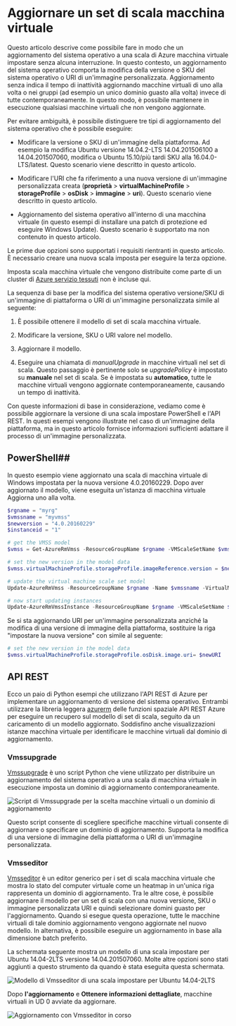 <properties
    pageTitle="Distribuire un'app nel set di scala macchina virtuale | Microsoft Azure"
    description="Distribuire un'app nel set di scala macchina virtuale"
    services="virtual-machine-scale-sets"
    documentationCenter=""
    authors="gbowerman"
    manager="timlt"
    editor=""
    tags="azure-resource-manager"/>

<tags
    ms.service="virtual-machine-scale-sets"
    ms.workload="na"
    ms.tgt_pltfrm="na"
    ms.devlang="na"
    ms.topic="article"
    ms.date="09/13/2016"
    ms.author="guybo"/>


# <a name="upgrade-a-virtual-machine-scale-set"></a>Aggiornare un set di scala macchina virtuale

Questo articolo descrive come possibile fare in modo che un aggiornamento del sistema operativo a una scala di Azure macchina virtuale impostare senza alcuna interruzione. In questo contesto, un aggiornamento del sistema operativo comporta la modifica della versione o SKU del sistema operativo o URI di un'immagine personalizzata. Aggiornamento senza indica il tempo di inattività aggiornando macchine virtuali di uno alla volta o nei gruppi (ad esempio un unico dominio guasto alla volta) invece di tutte contemporaneamente. In questo modo, è possibile mantenere in esecuzione qualsiasi macchine virtuali che non vengono aggiornate.

Per evitare ambiguità, è possibile distinguere tre tipi di aggiornamento del sistema operativo che è possibile eseguire:

- Modificare la versione o SKU di un'immagine della piattaforma. Ad esempio la modifica Ubuntu versione 14.04.2-LTS 14.04.201506100 a 14.04.201507060, modifica o Ubuntu 15.10/più tardi SKU alla 16.04.0-LTS/latest. Questo scenario viene descritto in questo articolo.

- Modificare l'URI che fa riferimento a una nuova versione di un'immagine personalizzata creata (**proprietà** > **virtualMachineProfile** > **storageProfile** > **osDisk** > **immagine** > **uri**). Questo scenario viene descritto in questo articolo.

- Aggiornamento del sistema operativo all'interno di una macchina virtuale (in questo esempi di installare una patch di protezione ed eseguire Windows Update). Questo scenario è supportato ma non contenuto in questo articolo.

Le prime due opzioni sono supportati i requisiti rientranti in questo articolo. È necessario creare una nuova scala imposta per eseguire la terza opzione.

Imposta scala macchina virtuale che vengono distribuite come parte di un cluster di [Azure servizio tessuti](https://azure.microsoft.com/services/service-fabric/) non è incluse qui.

La sequenza di base per la modifica del sistema operativo versione/SKU di un'immagine di piattaforma o URI di un'immagine personalizzata simile al seguente:

1. È possibile ottenere il modello di set di scala macchina virtuale.

2. Modificare la versione, SKU o URI valore nel modello.

3. Aggiornare il modello.

4. Eseguire una chiamata di *manualUpgrade* in macchine virtuali nel set di scala. Questo passaggio è pertinente solo se *upgradePolicy* è impostato su **manuale** nel set di scala. Se è impostata su **automatico**, tutte le macchine virtuali vengono aggiornate contemporaneamente, causando un tempo di inattività.


Con queste informazioni di base in considerazione, vediamo come è possibile aggiornare la versione di una scala impostare PowerShell e l'API REST. In questi esempi vengono illustrate nel caso di un'immagine della piattaforma, ma in questo articolo fornisce informazioni sufficienti adattare il processo di un'immagine personalizzata.

## <a name="powershell"></a>PowerShell##

In questo esempio viene aggiornato una scala di macchina virtuale di Windows impostata per la nuova versione 4.0.20160229. Dopo aver aggiornato il modello, viene eseguita un'istanza di macchina virtuale Aggiorna uno alla volta.

```powershell
$rgname = "myrg"
$vmssname = "myvmss"
$newversion = "4.0.20160229"
$instanceid = "1"

# get the VMSS model
$vmss = Get-AzureRmVmss -ResourceGroupName $rgname -VMScaleSetName $vmssname

# set the new version in the model data
$vmss.virtualMachineProfile.storageProfile.imageReference.version = $newversion

# update the virtual machine scale set model
Update-AzureRmVmss -ResourceGroupName $rgname -Name $vmssname -VirtualMachineScaleSet $vmss

# now start updating instances
Update-AzureRmVmssInstance -ResourceGroupName $rgname -VMScaleSetName $vmssname -InstanceId $instanceId
```

Se si sta aggiornando URI per un'immagine personalizzata anziché la modifica di una versione di immagine della piattaforma, sostituire la riga "impostare la nuova versione" con simile al seguente:

```powershell
# set the new version in the model data
$vmss.virtualMachineProfile.storageProfile.osDisk.image.uri= $newURI
```


## <a name="the-rest-api"></a>API REST

Ecco un paio di Python esempi che utilizzano l'API REST di Azure per implementare un aggiornamento di versione del sistema operativo. Entrambi utilizzare la libreria leggera [azurerm](https://pypi.python.org/pypi/azurerm) delle funzioni spaziale API REST Azure per eseguire un recupero sul modello di set di scala, seguito da un caricamento di un modello aggiornato. Soddisfino anche visualizzazioni istanze macchina virtuale per identificare le macchine virtuali dal dominio di aggiornamento.

### <a name="vmssupgrade"></a>Vmssupgrade

 [Vmssupgrade](https://github.com/gbowerman/vmsstools) è uno script Python che viene utilizzato per distribuire un aggiornamento del sistema operativo a una scala di macchina virtuale in esecuzione imposta un dominio di aggiornamento contemporaneamente.

![Script di Vmssupgrade per la scelta macchine virtuali o un dominio di aggiornamento](./media/virtual-machine-scale-sets-upgrade-scale-set/vmssupgrade-screenshot.png)

Questo script consente di scegliere specifiche macchine virtuali consente di aggiornare o specificare un dominio di aggiornamento. Supporta la modifica di una versione di immagine della piattaforma o URI di un'immagine personalizzata.

### <a name="vmsseditor"></a>Vmsseditor

[Vmsseditor](https://github.com/gbowerman/vmssdashboard) è un editor generico per i set di scala macchina virtuale che mostra lo stato del computer virtuale come un heatmap in un'unica riga rappresenta un dominio di aggiornamento. Tra le altre cose, è possibile aggiornare il modello per un set di scala con una nuova versione, SKU o immagine personalizzata URI e quindi selezionare domini guasto per l'aggiornamento. Quando si esegue questa operazione, tutte le macchine virtuali di tale dominio aggiornamento vengono aggiornate nel nuovo modello. In alternativa, è possibile eseguire un aggiornamento in base alla dimensione batch preferito.  

La schermata seguente mostra un modello di una scala impostare per Ubuntu 14.04-2LTS versione 14.04.201507060. Molte altre opzioni sono stati aggiunti a questo strumento da quando è stata eseguita questa schermata.

![Modello di Vmsseditor di una scala impostare per Ubuntu 14.04-2LTS](./media/virtual-machine-scale-sets-upgrade-scale-set/vmssEditor1.png)

Dopo **l'aggiornamento** e **Ottenere informazioni dettagliate**, macchine virtuali in UD 0 avviate da aggiornare.

![Aggiornamento con Vmsseditor in corso](./media/virtual-machine-scale-sets-upgrade-scale-set/vmssEditor2.png)
